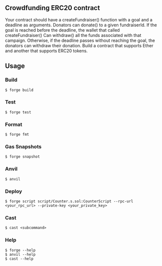 ## Crowdfunding ERC20 contract

Your contract should have a createFundraiser() function with a goal and a deadline as arguments. Donators can donate() to a given fundraiserId.
If the goal is reached before the deadline, the wallet that called createFundraiser() Can withdraw() all the funds associated with that campaign.
Otherwise, if the deadline passes without reaching the goal, the donators can withdraw their donation.
Build a contract that supports Ether and another that supports ERC20 tokens.

## Usage

### Build

```shell
$ forge build
```

### Test

```shell
$ forge test
```

### Format

```shell
$ forge fmt
```

### Gas Snapshots

```shell
$ forge snapshot
```

### Anvil

```shell
$ anvil
```

### Deploy

```shell
$ forge script script/Counter.s.sol:CounterScript --rpc-url <your_rpc_url> --private-key <your_private_key>
```

### Cast

```shell
$ cast <subcommand>
```

### Help

```shell
$ forge --help
$ anvil --help
$ cast --help
```
